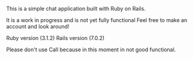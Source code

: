 This is a simple chat application built with Ruby on Rails.

It is a work in progress and is not yet fully functional
Feel free to make an account and look around!

Ruby version (3.1.2)
Rails version (7.0.2)

Please don't use Call because in this moment in not good functional.
